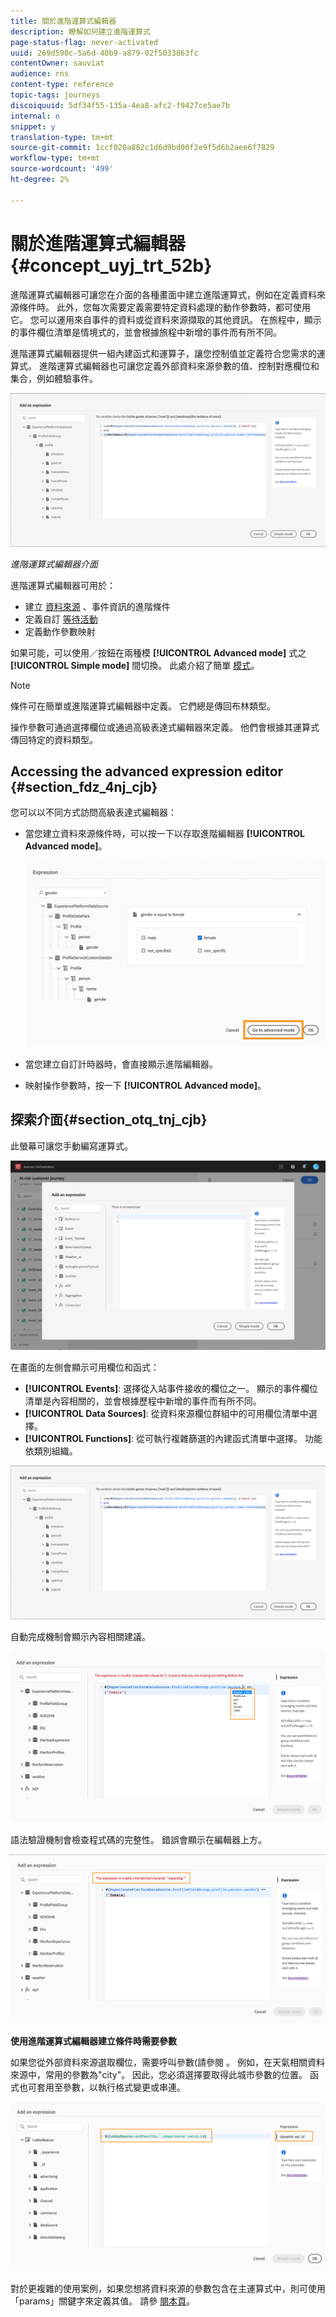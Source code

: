 ```yaml
---
title: 關於進階運算式編輯器
description: 瞭解如何建立進階運算式
page-status-flag: never-activated
uuid: 269d590c-5a6d-40b9-a879-02f5033863fc
contentOwner: sauviat
audience: rns
content-type: reference
topic-tags: journeys
discoiquuid: 5df34f55-135a-4ea8-afc2-f9427ce5ae7b
internal: n
snippet: y
translation-type: tm+mt
source-git-commit: 1ccf020a882c1d6d9bd00f2e9f5d6b2aee6f7829
workflow-type: tm+mt
source-wordcount: '499'
ht-degree: 2%

---
```



# 關於進階運算式編輯器 {#concept_uyj_trt_52b}

進階運算式編輯器可讓您在介面的各種畫面中建立進階運算式，例如在定義資料來源條件時。
此外，您每次需要定義需要特定資料處理的動作參數時，都可使用它。 您可以運用來自事件的資料或從資料來源擷取的其他資訊。 在旅程中，顯示的事件欄位清單是情境式的，並會根據旅程中新增的事件而有所不同。

進階運算式編輯器提供一組內建函式和運算子，讓您控制值並定義符合您需求的運算式。 進階運算式編輯器也可讓您定義外部資料來源參數的值、控制對應欄位和集合，例如體驗事件。

![](../assets/journey65.png)

_進階運算式編輯器介面_

進階運算式編輯器可用於：

* 建立 [資料來源](../building-journeys/condition-activity.md#about_condition) 、事件資訊的進階條件
* 定義自訂 [等待活動](../building-journeys/wait-activity.md#custom)
* 定義動作參數映射

如果可能，可以使用／按鈕在兩種模 **[!UICONTROL Advanced mode]** 式之 **[!UICONTROL Simple mode]** 間切換。 此處介紹了簡單 [模式](../building-journeys/condition-activity.md#about_condition)。

>[!NOTE]
>
>條件可在簡單或進階運算式編輯器中定義。 它們總是傳回布林類型。
>
>操作參數可通過選擇欄位或通過高級表達式編輯器來定義。 他們會根據其運算式傳回特定的資料類型。

## Accessing the advanced expression editor {#section_fdz_4nj_cjb}

您可以以不同方式訪問高級表達式編輯器：

* 當您建立資料來源條件時，可以按一下以存取進階編輯器 **[!UICONTROL Advanced mode]**。

   ![](../assets/journeyuc2_33.png)

* 當您建立自訂計時器時，會直接顯示進階編輯器。
* 映射操作參數時，按一下 **[!UICONTROL Advanced mode]**。

## 探索介面{#section_otq_tnj_cjb}

此螢幕可讓您手動編寫運算式。

![](../assets/journey70.png)

在畫面的左側會顯示可用欄位和函式：

* **[!UICONTROL Events]**: 選擇從入站事件接收的欄位之一。 顯示的事件欄位清單是內容相關的，並會根據歷程中新增的事件而有所不同。
* **[!UICONTROL Data Sources]**: 從資料來源欄位群組中的可用欄位清單中選擇。
* **[!UICONTROL Functions]**: 從可執行複雜篩選的內建函式清單中選擇。 功能依類別組織。

![](../assets/journey65.png)

自動完成機制會顯示內容相關建議。

![](../assets/journey68.png)

語法驗證機制會檢查程式碼的完整性。 錯誤會顯示在編輯器上方。

![](../assets/journey69.png)

**使用進階運算式編輯器建立條件時需要參數**

如果您從外部資料來源選取欄位，需要呼叫參數(請參閱 [](../datasource/external-data-sources.md)。 例如，在天氣相關資料來源中，常用的參數為&quot;city&quot;。 因此，您必須選擇要取得此城市參數的位置。 函式也可套用至參數，以執行格式變更或串連。

![](../assets/journeyuc2_19.png)

對於更複雜的使用案例，如果您想將資料來源的參數包含在主運算式中，則可使用「params」關鍵字來定義其值。 請參 [閱本頁](../expression/field-references.md)。
